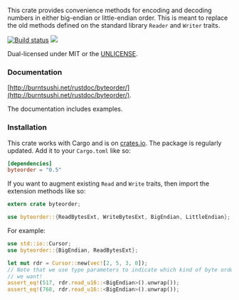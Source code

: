 This crate provides convenience methods for encoding and decoding numbers in
either big-endian or little-endian order. This is meant to replace the old
methods defined on the standard library `Reader` and `Writer` traits.

[![Build status](https://api.travis-ci.org/BurntSushi/byteorder.png)](https://travis-ci.org/BurntSushi/byteorder)
[![](http://meritbadge.herokuapp.com/byteorder)](https://crates.io/crates/byteorder)

Dual-licensed under MIT or the [UNLICENSE](http://unlicense.org).


### Documentation

[http://burntsushi.net/rustdoc/byteorder/](http://burntsushi.net/rustdoc/byteorder/).

The documentation includes examples.


### Installation

This crate works with Cargo and is on
[crates.io](https://crates.io/crates/byteorder). The package is regularly
updated.  Add it to your `Cargo.toml` like so:

```toml
[dependencies]
byteorder = "0.5"
```

If you want to augment existing `Read` and `Write` traits, then import the
extension methods like so:

```rust
extern crate byteorder;

use byteorder::{ReadBytesExt, WriteBytesExt, BigEndian, LittleEndian};
```

For example:

```rust
use std::io::Cursor;
use byteorder::{BigEndian, ReadBytesExt};

let mut rdr = Cursor::new(vec![2, 5, 3, 0]);
// Note that we use type parameters to indicate which kind of byte order
// we want!
assert_eq!(517, rdr.read_u16::<BigEndian>().unwrap());
assert_eq!(768, rdr.read_u16::<BigEndian>().unwrap());
```
